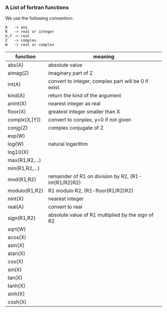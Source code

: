 ### A List of fortran functions
We use the following convention:
```
A   -> any
R   -> real or integer
X,Y -> real
Z   -> complex
W   -> real or complex
```

| function | meaning |
| -- | -- |
|abs(A) | absolute value
|aimag(Z) | imaginary part of Z
|int(A) | convert to integer, complex part will be 0 if exist
|kind(A) | return the kind of the argument
|anint(X) |nearest integer as real
|floor(X) | greatest integer smaller than X
|complx(X,[Y]) | convert to conplex, y=0 if not given
|conjg(Z) | complex conjugate of Z
|exp(W) | | 
|log(W) | natural logarithm
|log10(X) | | 
|max(R1,R2,...) | | 
|min(R1,R2,...) | | 
|mod(R1,R2) |remainder of R1 on division by R2, (R1-int(R1/R2)R2)
|modulo(R1,R2) | R1 modulo R2, (R1-floor(R1/R2)R2)
|nint(X) |nearest integer
|real(A) |convert to real
|sign(R1,R2) |absolute value of R1 multiplied by the sign of R2
|sqrt(W) | | 
|acos(X) | | 
|asin(X) | | 
|atan(X) | | 
|cos(X) | | 
|sin(X) | | 
|tan(X) | | 
|tanh(X) | | 
|sinh(X) | | 
|cosh(X) | | 
